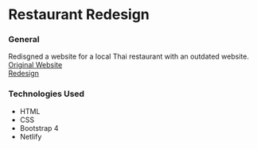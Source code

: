 <h1>Restaurant Redesign</h1>

<h3>General</h3>
Redisgned a website for a local Thai restaurant with an outdated website. 
<br>
<a href="https://www.wethairestaurant.com">Original Website</a>
<br>
<a href="https://wethai.netlify.com/">Redesign</a>

<h3>Technologies Used</h3>
<ul>
  <li>HTML</li>
  <li>CSS</li>
  <li>Bootstrap 4</li>
  <li>Netlify</li>
</ul>
